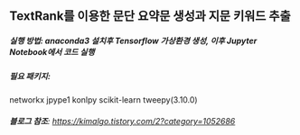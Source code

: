 ## **TextRank**를 이용한 문단 요약문 생성과 지문 키워드 추출
##### **실행 방법**: anaconda3 설치후 Tensorflow 가상환경 생성, 이후 Jupyter Notebook에서 코드 실행
##### **필요 패키지**: 
networkx
jpype1
konlpy
scikit-learn
tweepy(3.10.0)
###### **블로그 참조**: https://kimalgo.tistory.com/2?category=1052686
